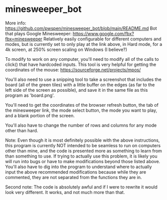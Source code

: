 # minesweeper_bot
More info:
https://github.com/pwspen/minesweeper_bot/blob/main/README.md
Bot that plays Google Minesweeper: https://www.google.com/fbx?fbx=minesweeper
Relatively easily configurable for different computers and modes, but is currently set to only play at the link above, in Hard mode, for a 4k screen, at 250% screen scaling on Windows (I believe?)

To modify to work on any computer, you'll need to modify all of the calls to click() that have hardcoded inputs. This tool is very helpful for getting the coordinates of the mouse: https://sourceforge.net/projects/mpos/

You'll also need to use a snipping tool to take a screenshot that includes the board (all of the green tiles) with a little buffer on the edges (as far to the left side of the screen as possible), and save it in the same file as this program as 'board.png'.

You'll need to get the coordinates of the browser refresh button, the tab of the minesweeper link, the mode select button, the mode you want to play, and a blank portion of the screen.

You'll also have to change the number of rows and columns for any mode other than hard.

Note: Even though it is most definitely possible with the above instructions, this program is currently NOT intended to be seamless to run on computers other than mine, and the code is presented more as something to learn from than something to use. If trying to actually use this problem, it is likely you will run into bugs or have to make modifications beyond those listed above. You'll also have to dig into the program to understand where to actually input the above recommended modifications because while they are commented, they are not separated from the functions they are in. 

Second note: The code is absolutely awful and if I were to rewrite it would look very different. It works, and not much more than that.

